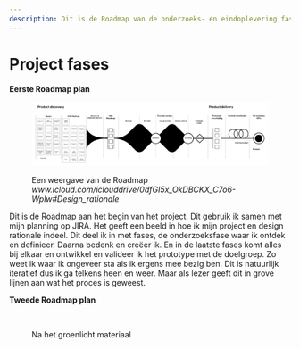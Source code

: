 ```yaml
---
description: Dit is de Roadmap van de onderzoeks- en eindoplevering fases
---
```


# Project fases

**Eerste Roadmap plan**

<figure><img src="../../.gitbook/assets/Page 1.png" alt=""><figcaption><p>Een weergave van de Roadmap <em>www.icloud.com/iclouddrive/0dfGI5x_OkDBCKX_C7o6-Wplw#Design_rationale</em></p></figcaption></figure>

Dit is de Roadmap aan het begin van het project. Dit gebruik ik samen met mijn planning op JIRA. Het geeft een beeld in hoe ik mijn project en design rationale indeel. Dit deel ik in met fases, de onderzoeksfase waar ik ontdek en definieer.  Daarna bedenk en creëer ik. En in de laatste fases komt alles bij elkaar en ontwikkel en valideer ik het prototype met de doelgroep. Zo weet ik waar ik ongeveer sta als ik ergens mee bezig ben. Dit is natuurlijk iteratief dus ik ga telkens heen en weer. Maar als lezer geeft dit in grove lijnen aan wat het proces is geweest. &#x20;

**Tweede Roadmap plan**

<figure><img src="../../.gitbook/assets/Scherm­afbeelding 2023-04-24 om 21.57.08.png" alt=""><figcaption><p>Na het groenlicht materiaal</p></figcaption></figure>
